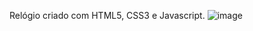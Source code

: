 Relógio criado com HTML5, CSS3 e Javascript.
![image](https://github.com/WesleyHeredias/relogio/assets/155100869/71960890-ea82-496f-995e-6fcd2ea1ab3f)
